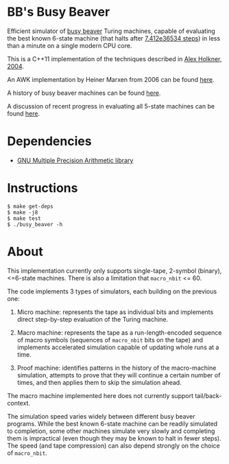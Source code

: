 # BB's Busy Beaver

Efficient simulator of [busy
beaver](https://en.wikipedia.org/wiki/Busy_Beaver_game) Turing
machines, capable of evaluating the best known 6-state machine (that
halts after [7.412e36534
steps](http://www.logique.jussieu.fr/~michel/beh.html#tm62h)) in less
than a minute on a single modern CPU core.

This is a C++11 implementation of the techniques described in [Alex
Holkner,
2004](https://www.semanticscholar.org/paper/Acceleration-Techniques-for-Busy-Beaver-Candidates-Holkner/b94fbed213cd7e70635b6c8e102a09fda9201d3b).

An AWK implementation by Heiner Marxen from 2006 can be found
[here](https://web.archive.org/web/20061009141225/http://www.drb.insel.de/~heiner/BB/hmMMsimu.awk).

A history of busy beaver machines can be found
[here](http://www.logique.jussieu.fr/~michel/ha.html).

A discussion of recent progress in evaluating all 5-state machines can
be found [here](https://googology.wikia.org/wiki/Forum:Sigma_project).

# Dependencies

  * [GNU Multiple Precision Arithmetic library](https://gmplib.org/)

# Instructions

    $ make get-deps
    $ make -j8
    $ make test
    $ ./busy_beaver -h

# About

This implementation currently only supports single-tape, 2-symbol
(binary), <=6-state machines. There is also a limitation that
`macro_nbit` <= 60.

The code implements 3 types of simulators, each building on the previous one:

  1. Micro machine: represents the tape as individual bits and
  implements direct step-by-step evaluation of the Turing machine.

  2. Macro machine: represents the tape as a run-length-encoded
  sequence of macro symbols (sequences of `macro_nbit` bits on the
  tape) and implements accelerated simulation capable of updating
  whole runs at a time.

  3. Proof machine: identifies patterns in the history of the
  macro-machine simulation, attempts to prove that they will continue a
  certain number of times, and then applies them to skip the
  simulation ahead.

The macro machine implemented here does not currently support
tail/back-context.

The simulation speed varies widely between different busy beaver
programs. While the best known 6-state machine can be readily
simulated to completion, some other machines simulate very slowly and
completing them is impractical (even though they may be known to halt
in fewer steps). The speed (and tape compression) can also depend
strongly on the choice of `macro_nbit`.
